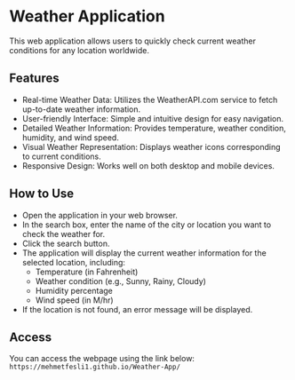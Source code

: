 # Weather Application
This web application allows users to quickly check current weather conditions for any location worldwide.

## Features
- Real-time Weather Data: Utilizes the WeatherAPI.com service to fetch up-to-date weather information.
- User-friendly Interface: Simple and intuitive design for easy navigation.
- Detailed Weather Information: Provides temperature, weather condition, humidity, and wind speed.
- Visual Weather Representation: Displays weather icons corresponding to current conditions.
- Responsive Design: Works well on both desktop and mobile devices.

## How to Use

- Open the application in your web browser.
- In the search box, enter the name of the city or location you want to check the weather for.
- Click the search button.
- The application will display the current weather information for the selected location, including:
  -  Temperature (in Fahrenheit)
  -  Weather condition (e.g., Sunny, Rainy, Cloudy)
  -  Humidity percentage
  -  Wind speed (in M/hr)
- If the location is not found, an error message will be displayed.

## Access
You can access the webpage using the link below:
```https://mehmetfesli1.github.io/Weather-App/```
